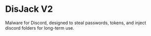 # DisJack V2
Malware for Discord, designed to steal passwords, tokens, and inject discord folders for long-term use. 

